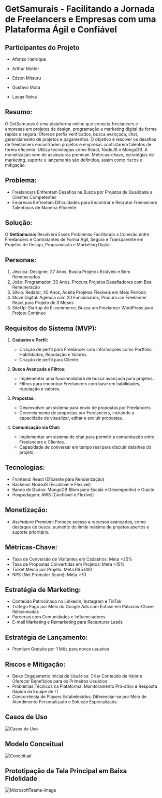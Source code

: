 # GetSamurais - Facilitando a Jornada de Freelancers e Empresas com uma Plataforma Ágil e Confiável

## Participantes do Projeto

- Afonso Henrique

- Arthur Motter

- Edson Mitsuru

- Gustavo Mota

- Lucas Neiva

## Resumo:

  O GetSamurais é uma plataforma online que conecta freelancers e empresas em projetos de design, programação e marketing digital de forma rápida e segura. Oferece perfis verificados, busca avançada, chat, gerenciamento de projetos e pagamentos. O objetivo é resolver os desafios de freelancers encontrarem projetos e empresas contratarem talentos de forma eficiente. Utiliza tecnologias como React, NodeJS e MongoDB. A monetização vem de assinaturas premium. Métricas-chave, estratégias de marketing, suporte e lançamento são definidos, assim como riscos e mitigação.

## Problema:

- Freelancers Enfrentam Desafios na Busca por Projetos de Qualidade e Clientes Competentes
- Empresas Enfrentam Dificuldades para Encontrar e Recrutar Freelancers Talentosos de Maneira Eficiente

## Solução:

O **GetSamurais** Resolverá Esses Problemas Facilitando a Conexão entre Freelancers e Contratantes de Forma Ágil, Segura e Transparente em Projetos de Design, Programação e Marketing Digital.

## Personas:

1. Jéssica: Designer, 27 Anos, Busca Projetos Estáveis e Bem Remunerados
2. João: Programador, 30 Anos, Procura Projetos Desafiadores com Boa Remuneração
3. Sílvio: Redator, 40 Anos, Aceita Projetos Flexíveis em Meio Período
4. Move Digital: Agência com 20 Funcionários, Procura um Freelancer React para Projeto de 3 Meses
5. SiteUp: Startup de E-commerce, Busca um Freelancer WordPress para Projeto Contínuo

## Requisitos do Sistema (MVP):

1. **Cadastro e Perfil:**
   - Criação de perfil para Freelancer com informações como Portfólio, Habilidades, Reputação e Valores.
   - Criação de perfil para Cliente.

2. **Busca Avançada e Filtros:**
   - Implementar uma funcionalidade de busca avançada para projetos.
   - Filtros para encontrar Freelancers com base em habilidades, reputação e valores.

3. **Propostas:**
   - Desenvolver um sistema para envio de propostas por Freelancers.
   - Gerenciamento de propostas por Freelancers, incluindo a capacidade de visualizar, editar e excluir propostas.

4. **Comunicação via Chat:**
   - Implementar um sistema de chat para permitir a comunicação entre Freelancers e Clientes.
   - Capacidade de conversar em tempo real para discutir detalhes do projeto.


## Tecnologias:

- Frontend: React (Eficiente para Renderização)
- Backend: NodeJS (Escalável e Flexível)
- Banco de Dados: MongoDB (Bom para Escala e Desempenho) e Oracle
- Hospedagem: AWS (Confiável e Flexível)

## Monetização:

 - *Assinatura Premium*: Fornece acesso a recursos avançados, como destaque de busca, aumento do limite máximo de projetos abertos e suporte prioritário.

## Métricas-Chave:

- Taxa de Conversão de Visitantes em Cadastros: Meta >25%
- Taxa de Propostas Convertidas em Projetos: Meta >15%
- Ticket Médio por Projeto: Meta R$5.000
- NPS (Net Promoter Score): Meta >70

## Estratégia de Marketing:

- Conteúdo Patrocinado no LinkedIn, Instagram e TikTok
- Tráfego Pago por Meio do Google Ads com Ênfase em Palavras-Chave Relacionadas
- Parcerias com Comunidades e Influenciadores
- E-mail Marketing e Remarketing para Recapturar Leads

## Estratégia de Lançamento:

- Premium Gratuito por 1 Mês para novos usuarios

## Riscos e Mitigação:

- Baixo Engajamento Inicial de Usuários: Criar Conteúdo de Valor e Oferecer Benefícios para os Primeiros Usuários
- Problemas Técnicos na Plataforma: Monitoramento Pró-ativo e Resposta Rápida da Equipe de TI
- Concorrência de Players Estabelecidos: Diferenciar-se por Meio de Atendimento Personalizado e Solução Especializada

## Casos de Uso
![Casos de Uso](https://github.com/lucasneiva/Eng-Software-II/assets/112989505/3936bf36-af7f-4dba-94a4-fc135fc2ee41)


## Modelo Conceitual
![Conceitual](https://github.com/lucasneiva/Eng-Software-II/assets/112989505/0925a924-298a-45c6-a713-764845288751)

## Prototipação da Tela Principal em Baixa Fidelidade
![MicrosoftTeams-image](https://github.com/lucasneiva/Eng-Software-II/assets/112989505/d0578b62-80a9-4bd7-8ec3-005e810abc35)
